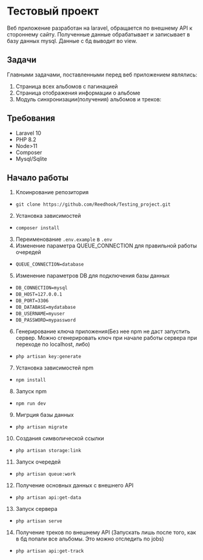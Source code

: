 # Тестовый проект #
Веб приложение разработан на laravel, обращается по внешнему API к стороннему сайту. Полученные данные обрабатывает и записывает в базу данных mysql. Данные с бд выводит во view.
## Задачи ##
Главными задачами, поставленными перед веб приложением являлись:
1) Страница всех альбомов с пагинацией
2) Страница отображения информации о альбоме
3) Модуль синхронизации(получения) альбомов и треков:
## Требования ##
* Laravel 10
* PHP 8.2
* Node>11
* Composer
* Mysql/Sqlite
## Начало работы ##
1) Клоинрование репозитория
* `git clone https://github.com/Reedhook/Testing_project.git`
2) Установка зависимостей
* `composer install`
3) Переименование `.env.example` в `.env`
4) Изменение параметра QUEUE_CONNECTION для правильной работы очередей
* `QUEUE_CONNECTION=database`
5) Изменение параметров DB для подключения базы данных
* `DB_CONNECTION=mysql`
* `DB_HOST=127.0.0.1`
* `DB_PORT=3306`
* `DB_DATABASE=mydatabase`
* `DB_USERNAME=myuser`
* `DB_PASSWORD=mypassword`
6) Генерирование ключа приложения(Без нее npm не даст запустить сервер. Можно сгенерировать ключ при начале работы сервера при переходе по localhost, либо)
* `php artisan key:generate`
7) Установка зависимостей npm
* `npm install`
8) Запуск npm
* `npm run dev `
9) Мигрция базы данных
* `php artisan migrate`
10) Создания символической ссылки
* `php artisan storage:link`
11) Запуск очередей
* `php artisan queue:work`
12) Получение основных данных с внешнего API
* `php artisan api:get-data`
13) Запуск сервера
* `php artisan serve`
14) Получение треков по внешнему API (Запускать лишь после того, как в бд попали все альбомы. Это можно отследить по jobs)
* `php artisan api:get-track`
